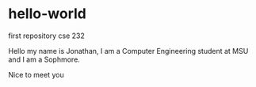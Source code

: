 # hello-world
first repository cse 232

Hello my name is Jonathan, I am a Computer Engineering student at MSU and I am a Sophmore.

Nice to meet you
